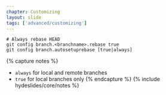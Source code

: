 ```yaml
---
chapter: Customizing
layout: slide
tags: ['advanced/customizing']
---
```


	# Always rebase HEAD 
	git config branch.<branchname>.rebase true
	git config branch.autosetuprebase [true|always]

{% capture notes %}
* `always` for local and remote branches
* `true` for local branches only
{% endcapture %}
{% include hydeslides/core/notes %}